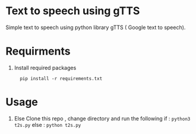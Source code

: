 # Text to speech using gTTS
Simple text to speech using python library gTTS ( Google text to speech).


# Requirments 

1. Install required packages

        
         pip install -r requirements.txt
        
# Usage 

1. Else Clone this repo , change directory and run the following 
    if : 
          ```
          python3 t2s.py
          ```
   else : 
           ```
           python t2s.py
           ```
